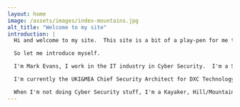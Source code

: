 ```yaml
---
layout: home
image: /assets/images/index-mountains.jpg
alt_title: "Welcome to my site"
introduction: |
  Hi and welcome to my site.  This site is a bit of a play-pen for me to experiment with static web sites, Git Pages, Jekyll, etc.

  So let me introduce myself.

  I'm Mark Evans, I work in the IT industry in Cyber Security.  I'm a Security Technologist and Enterprise Security Architect, with a broad experience across multiple industry sectors, but especially strong in Public Sector.  I'm currently focused on security in the context of Digital Transformation and how we ensure that Security enables Digital Transformation.

  I'm currently the UKI&MEA Chief Security Architect for DXC Technology.  For more details of skillset, capabilities, work history and published white papers/articles, take a look at my [CV](cv.html).

  When I'm not doing Cyber Security stuff, I'm a Kayaker, Hill/Mountain Walker, Climber, Skier! 
---
```

